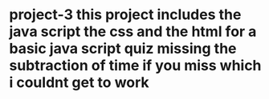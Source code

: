 # project-3 this project includes the java script the css and the html for a basic java script quiz missing the subtraction of time if you miss which i couldnt get to work
